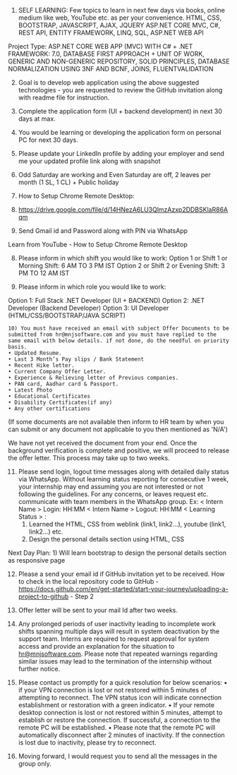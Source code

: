 1) SELF LEARNING: Few topics to learn in next few days via books, online medium like web, YouTube etc. as per your convenience.
HTML, CSS, BOOTSTRAP, JAVASCRIPT, AJAX, JQUERY
ASP.NET CORE MVC, C#, REST API, ENTITY FRAMEWORK, LINQ, SQL, ASP.NET WEB API

Project Type: ASP.NET CORE WEB APP (MVC) WITH C# + .NET FRAMEWORK: 7.0, DATABASE FIRST APPROACH + UNIT OF WORK, GENERIC AND NON-GENERIC REPOSITORY, SOLID PRINCIPLES, DATABASE NORMALIZATION USING 3NF AND BCNF, JOINS, FLUENTVALIDATION

2) Goal is to develop web application using the above suggested technologies - you are requested to review the GitHub invitation along with readme file for instruction.

3) Complete the application form (UI + backend development) in next 30 days at max.

4) You would be learning or developing the application form on personal PC for next 30 days. 

5) Please update your LinkedIn profile by adding your employer and send me your updated profile link along with snapshot

6) Odd Saturday are working and Even Saturday are off, 2 leaves per month (1 SL, 1 CL) + Public holiday

7) How to Setup Chrome Remote Desktop: 
1)  https://drive.google.com/file/d/14HNezA6LU3QlmzAzxp2DDBSKlaR86Aqm

2) Send Gmail id and Password along with PIN via WhatsApp

Learn from YouTube - How to Setup Chrome Remote Desktop

8) Please inform in which shift you would like to work: 
Option 1 or Shift 1 or Morning Shift: 6 AM TO 3 PM IST
Option 2 or Shift 2 or Evening Shift: 3 PM TO 12 AM IST

9) Please inform in which role you would like to work: 

Option 1: Full Stack .NET Developer  (UI + BACKEND)
Option 2: .NET  Developer (Backend Developer) 
Option 3: UI Developer (HTML/CSS/BOOTSTRAP/JAVA SCRIPT)

	10) You must have received an email with subject Offer Documents to be submitted from hr@mnjsoftware.com and you must have replied to the same email with below details. if not done, do the needful on priority basis. 
	• Updated Resume.
	• Last 3 Month’s Pay slips / Bank Statement 
	• Recent Hike letter.
	• Current Company Offer Letter.
	• Experience & Relieving letter of Previous companies.
	• PAN card, Aadhar card & Passport.
	• Latest Photo
	• Educational Certificates
	• Disability Certificates(if any)
	• Any other certifications

(If some documents are not available then inform to HR team by when you can submit or any document not applicable to you then mentioned as 'N/A')

We have not yet received the document from your end. Once the background verification is complete and positive, we will proceed to release the offer letter. This process may take up to two weeks.

11) Please send login, logout time messages along with detailed daily status via WhatsApp. Without learning status reporting for consecutive 1 week, your internship may end assuming you are not interested or not following the guidelines. For any concerns, or leaves request etc. communicate with team members in the WhatsApp group.
Ex: 
< Intern Name > Login: HH:MM
< Intern Name > Logout: HH:MM
< Learning Status > : 
	1) Learned the HTML, CSS from weblink (link1, link2…), youtube (link1, link2…) etc.
	2) Design the personal details section using HTML, CSS

Next Day Plan:
	1) Will learn bootstrap to design the personal details section as responsive page

12) Please a send your email id if GitHub invitation yet to be received. How to check in the local repository code to GitHub - https://docs.github.com/en/get-started/start-your-journey/uploading-a-project-to-github - Step 2
	
13) Offer letter will be sent to your mail Id after two weeks.

14) Any prolonged periods of user inactivity leading to incomplete work shifts spanning multiple days will result in system deactivation by the support team. Interns are required to request approval for system access and provide an explanation for the situation to hr@mnjsoftware.com. Please note that repeated warnings regarding similar issues may lead to the termination of the internship without further notice.

15) Please contact us promptly for a quick resolution for below scenarios:
	• if your VPN connection is lost or not restored within 5 minutes of attempting to reconnect. The VPN status icon will indicate connection establishment or restoration with a green indicator.
	• If your remote desktop connection is lost or not restored within 5 minutes, attempt to establish or restore the connection. If successful, a connection to the remote PC will be established.
	• Please note that the remote PC will automatically disconnect after 2 minutes of inactivity. If the connection is lost due to inactivity, please try to reconnect.
	
16) Moving forward, I would request you to send all the messages in the group only.
